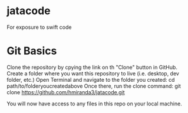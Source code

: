 # jatacode
For exposure to swift code

# Git Basics
Clone the repository by cpying the link on th "Clone" button in GitHub.
Create a folder where you want this repository to live (i.e. desktop, dev folder, etc.)
Open Terminal and navigate to the folder you created: cd path/to/folderyoucreatedabove
Once there, run the clone command: git clone https://github.com/hmiranda3/jatacode.git

You will now have access to any files in this repo on your local machine.
